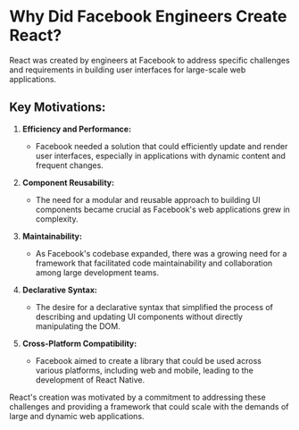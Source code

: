 # Why Did Facebook Engineers Create React?

React was created by engineers at Facebook to address specific challenges and requirements in building user interfaces for large-scale web applications.

## Key Motivations:

1. **Efficiency and Performance:**

   - Facebook needed a solution that could efficiently update and render user interfaces, especially in applications with dynamic content and frequent changes.

2. **Component Reusability:**

   - The need for a modular and reusable approach to building UI components became crucial as Facebook's web applications grew in complexity.

3. **Maintainability:**

   - As Facebook's codebase expanded, there was a growing need for a framework that facilitated code maintainability and collaboration among large development teams.

4. **Declarative Syntax:**

   - The desire for a declarative syntax that simplified the process of describing and updating UI components without directly manipulating the DOM.

5. **Cross-Platform Compatibility:**
   - Facebook aimed to create a library that could be used across various platforms, including web and mobile, leading to the development of React Native.

React's creation was motivated by a commitment to addressing these challenges and providing a framework that could scale with the demands of large and dynamic web applications.
